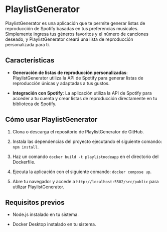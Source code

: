 # PlaylistGenerator

PlaylistGenerator es una aplicación que te permite generar listas de reproducción de Spotify basadas en tus preferencias musicales. Simplemente ingresa tus géneros favoritos y el número de canciones deseado, y PlaylistGenerator creará una lista de reproducción personalizada para ti.

## Características

- **Generación de listas de reproducción personalizadas**: PlaylistGenerator utiliza la API de Spotify para generar listas de reproducción únicas y adaptadas a tus gustos.

- **Integración con Spotify**: La aplicación utiliza la API de Spotify para acceder a tu cuenta y crear listas de reproducción directamente en tu biblioteca de Spotify.

## Cómo usar PlaylistGenerator

1. Clona o descarga el repositorio de PlaylistGenerator de GitHub.

2. Instala las dependencias del proyecto ejecutando el siguiente comando: `npm install`.

3. Haz un comando `docker build -t playlistnodeapp` en el directorio del Dockerfile.

4. Ejecuta la aplicación con el siguiente comando: `docker compose up`.

5. Abre tu navegador y accede a `http://localhost:5502/src/public` para utilizar PlaylistGenerator.

## Requisitos previos

- Node.js instalado en tu sistema.

- Docker Desktop instalado en tu sistema.


